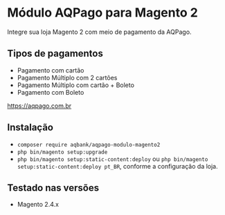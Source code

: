 # Módulo AQPago para Magento 2

Integre sua loja Magento 2 com meio de pagamento da AQPago.
## Tipos de pagamentos
- Pagamento com cartão
- Pagamento Múltiplo com 2 cartões
- Pagamento Múltiplo com cartão + Boleto
- Pagamento com Boleto

https://aqpago.com.br

## Instalação

 - `composer require aqbank/aqpago-modulo-magento2` 
 - `php bin/magento setup:upgrade`
 - `php bin/magento setup:static-content:deploy` ou `php bin/magento setup:static-content:deploy pt_BR`, conforme a configuração da loja.

## Testado nas versões
- Magento 2.4.x